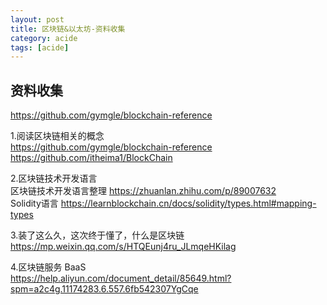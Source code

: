 ```yaml
---
layout: post
title: 区块链&以太坊-资料收集
category: acide
tags: [acide]
---
```


## 资料收集
https://github.com/gymgle/blockchain-reference

1.阅读区块链相关的概念    
https://github.com/gymgle/blockchain-reference  
https://github.com/itheima1/BlockChain  


2.区块链技术开发语言     
区块链技术开发语言整理 https://zhuanlan.zhihu.com/p/89007632  
Solidity语言 https://learnblockchain.cn/docs/solidity/types.html#mapping-types


3.装了这么久，这次终于懂了，什么是区块链    
https://mp.weixin.qq.com/s/HTQEunj4ru_JLmqeHKilag  

4.区块链服务 BaaS    
https://help.aliyun.com/document_detail/85649.html?spm=a2c4g.11174283.6.557.6fb542307YgCqe